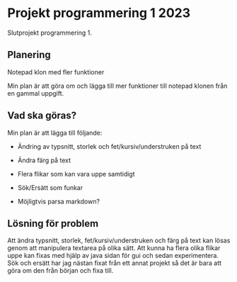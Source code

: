 # Projekt programmering 1 2023

Slutprojekt programmering 1.

## Planering

Notepad klon med fler funktioner

Min plan är att göra om och lägga till mer funktioner till notepad klonen från en gammal uppgift.

## Vad ska göras?

Min plan är att lägga till följande:

* Ändring av typsnitt, storlek och fet/kursiv/understruken på text

* Ändra färg på text

* Flera flikar som kan vara uppe samtidigt

* Sök/Ersätt som funkar

* Möjligtvis parsa markdown?

## Lösning för problem

Att ändra typsnitt, storlek, fet/kursiv/understruken och färg på text kan lösas genom att manipulera textarea på olika sätt. Att kunna ha flera olika flikar uppe kan fixas med hjälp av java sidan för gui och sedan experimentera. Sök och ersätt har jag nästan fixat från ett annat projekt så det är bara att göra om den från början och fixa till.





